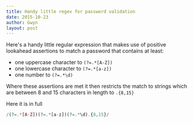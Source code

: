 ```yaml
---
title: Handy little regex for password validation
date: 2015-10-23
author: Gwyn
layout: post
---
```

Here's a handy little regular expression that makes use of positive lookahead assertions to match a password that contains at least:

  * one uppercase character to `(?=.*[A-Z])`
  * one lowercase character to `(?=.*[a-z])`
  * one number to `(?=.*\d)`

Where these assertions are met it then restricts the match to strings which are between 8 and 15 characters in length to `.{8,15}`
  
Here it is in full

```php
/(?=.*[A-Z])(?=.*[a-z])(?=.*\d).{8,15}/
```